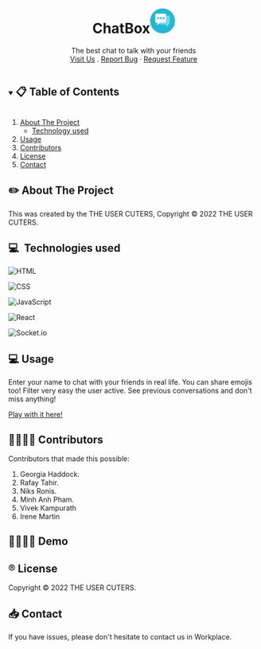 <p align="center">
  <a href="https://github.com/THE-USER-CUTERS/front-end.git"></a>

  <h1 align="center">ChatBox<img style="width: 50px" src="./public/Chatbox-PR.png"></h1>

  <p align="center">
    The best chat to talk with your friends
    <br />
    <a href="https://the-user-cuters.github.io/front-end/" target="_blank">Visit Us</a>
    .
    <a href="https://github.com/THE-USER-CUTERS/front-end/issues">Report Bug</a>
    ·
    <a href="https://github.com/THE-USER-CUTERS/front-end/issues">Request Feature</a>
  </p>
</p>

<!-- TABLE OF CONTENTS -->
<details open="open">
  <summary><h2 style="display: inline-block"> 📋 Table of Contents</h2></summary>
  <ol>
    <li>
      <a href="#about-the-project">About The Project</a>
      <ul>
        <li><a href="#built-with">Technology used</a></li>
      </ul>
    </li>
    <li><a href="#license">Usage</a></li>
    <li><a href="#license">Contributors</a></li>
    <li><a href="#license">License</a></li>
    <li><a href="#contact">Contact</a></li>
  </ol>
</details>

<!-- ABOUT THE PROJECT -->

## ✏️ About The Project

This was created by the THE USER CUTERS, Copyright © 2022 THE USER CUTERS.

## 💻&nbsp; Technologies used

![HTML](https://img.shields.io/badge/HTML5-E34F26?style=for-the-badge&logo=html5&logoColor=white)

![CSS](https://img.shields.io/badge/CSS3-1572B6?style=for-the-badge&logo=css3&logoColor=white)

![JavaScript](https://img.shields.io/badge/JavaScript-323330?style=for-the-badge&logo=javascript&logoColor=F7DF1E)

![React](https://img.shields.io/badge/React-20232A?style=for-the-badge&logo=react&logoColor=61DAFB)

![Socket.io](https://img.shields.io/badge/Socket.io-010101?&style=for-the-badge&logo=Socket.io&logoColor=white)


## 💻 Usage

Enter your name to chat with your friends in real life. You can share emojis too!
Filter very easy the user active.
See previous conversations and don't miss anything!

<a href="https://the-user-cuters.github.io/front-end/" target="_blank">Play with it here!</a>

## 👩‍👩‍👧‍👧 Contributors

Contributors that made this possible:

1. Georgia Haddock.
2. Rafay Tahir.
3. Niks Ronis.
4. Minh Anh Pham.
5. Vivek Kampurath
6. Irene Martin

## 👩‍👩‍👧‍👧 Demo

<!-- ![](https://github.com/Friendly-chainsaw/find-flix/blob/dev/logosAndIcons/demo.gif) -->

<!-- LICENSE -->

## ®️ License

Copyright © 2022 THE USER CUTERS.

<!-- CONTACT -->

## 📥 Contact

If you have issues, please don't hesitate to contact us in Workplace.
